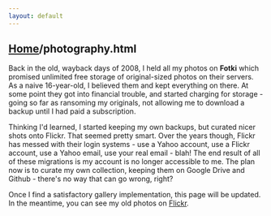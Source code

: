 ```yaml
---
layout: default
---
```


## [Home](./index.html)/photography.html

Back in the old, wayback days of 2008, I held all my photos on **Fotki** which promised unlimited free storage of original-sized photos
on their servers. As a naive 16-year-old, I believed them and kept everything on there. At some point they got into financial trouble, 
and started charging for storage - going so far as ransoming my originals, not allowing me to download a backup until I had paid a 
subscription. 

Thinking I'd learned, I started keeping my own backups, but curated nicer shots onto Flickr. That seemed pretty smart. Over the years though,
Flickr has messed with their login systems - use a Yahoo account, use a Flickr account, use a Yahoo email, use your real email - blah! The end 
result of all of these migrations is my account is no longer accessible to me. The plan now is to curate my own collection, keeping them 
on Google Drive and Github - there's no way that can go wrong, right? 

Once I find a satisfactory gallery implementation, this page will be updated.
In the meantime, you can see my old photos on [Flickr](https://www.flickr.com/slootus). 